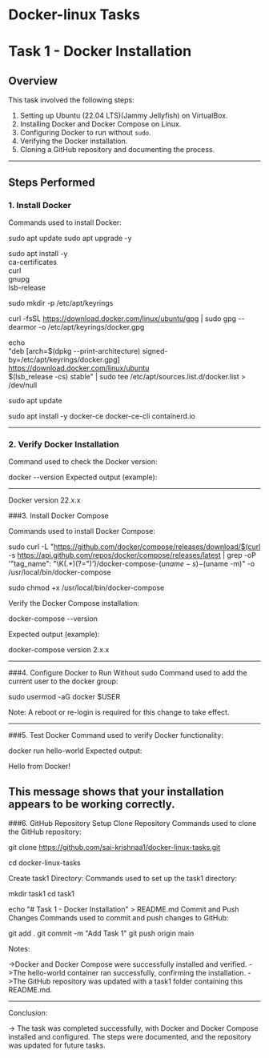 
# Docker-linux Tasks
# Task 1 - Docker Installation

## Overview
This task involved the following steps:
1. Setting up Ubuntu (22.04 LTS)(Jammy Jellyfish) on VirtualBox.
2. Installing Docker and Docker Compose on Linux.
3. Configuring Docker to run without `sudo`.
4. Verifying the Docker installation.
5. Cloning a GitHub repository and documenting the process.

---

## Steps Performed

### 1. Install Docker
Commands used to install Docker:

sudo apt update
sudo apt upgrade -y

sudo apt install -y \
    ca-certificates \
    curl \
    gnupg \
    lsb-release

sudo mkdir -p /etc/apt/keyrings

curl -fsSL https://download.docker.com/linux/ubuntu/gpg | sudo gpg --dearmor -o /etc/apt/keyrings/docker.gpg

echo \
"deb [arch=$(dpkg --print-architecture) signed-by=/etc/apt/keyrings/docker.gpg] https://download.docker.com/linux/ubuntu \
$(lsb_release -cs) stable" | sudo tee /etc/apt/sources.list.d/docker.list > /dev/null

sudo apt update

sudo apt install -y docker-ce docker-ce-cli containerd.io

---

### 2. Verify Docker Installation

Command used to check the Docker version:


docker --version
Expected output (example):

---

Docker version 22.x.x
 
###3. Install Docker Compose

Commands used to install Docker Compose:


sudo curl -L "https://github.com/docker/compose/releases/download/$(curl -s https://api.github.com/repos/docker/compose/releases/latest | grep -oP '"tag_name": "\K(.*)(?=")')/docker-compose-$(uname -s)-$(uname -m)" -o /usr/local/bin/docker-compose

sudo chmod +x /usr/local/bin/docker-compose

Verify the Docker Compose installation:

docker-compose --version

Expected output (example):

docker-compose version 2.x.x

---

###4. Configure Docker to Run Without sudo
Command used to add the current user to the docker group:

sudo usermod -aG docker $USER

Note: A reboot or re-login is required for this change to take effect.

---

###5. Test Docker
Command used to verify Docker functionality:

docker run hello-world
Expected output:

Hello from Docker!

This message shows that your installation appears to be working correctly.
---

###6. GitHub Repository Setup
Clone Repository
Commands used to clone the GitHub repository:

git clone https://github.com/sai-krishnaa1/docker-linux-tasks.git

cd docker-linux-tasks

Create task1 Directory:
Commands used to set up the task1 directory:


mkdir task1
cd task1

echo "# Task 1 - Docker Installation" > README.md
Commit and Push Changes
Commands used to commit and push changes to GitHub:


git add .
git commit -m "Add Task 1"
git push origin main

Notes:

->Docker and Docker Compose were successfully installed and verified.
->The hello-world container ran successfully, confirming the installation.
->The GitHub repository was updated with a task1 folder containing this README.md.

---

Conclusion:

-> The task was completed successfully, with Docker and Docker Compose installed and configured. The steps were documented, and the repository was updated for future tasks.




